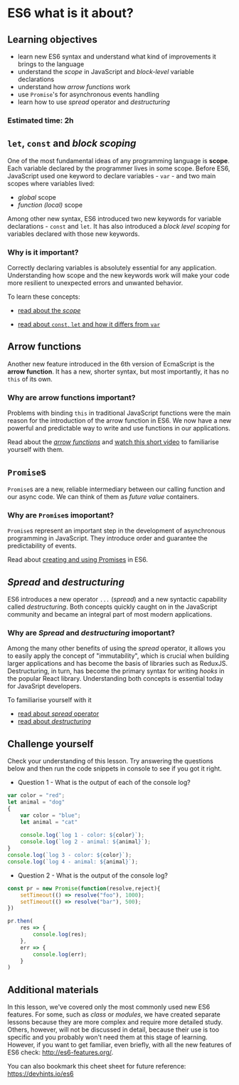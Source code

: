 # ES6 what is it about?

## Learning objectives
- learn new ES6 syntax and understand what kind of improvements it brings to the language
- understand the *scope* in JavaScript and *block-level* variable declarations
- understand how *arrow functions* work
- use `Promise`'s for asynchronous events handling
- learn how to use *spread* operator and *destructuring*

### Estimated time: 2h

## `let`, `const` and *block scoping*
One of the most fundamental ideas of any programming language is **scope**. Each variable declared by the programmer lives in some scope. Before ES6, JavaScript used one keyword to declare variables - `var` - and two main scopes where variables lived:
- *global* scope
- *function (local)* scope

Among other new syntax, ES6 introduced two new keywords for variable declarations - `const` and `let`. It has also introduced a *block level scoping* for variables declared with those new keywords.


### Why is it important?
Correctly declaring variables is absolutely essential for any application. Understanding how scope and the new keywords work will make your code more resilient to unexpected errors and unwanted behavior.

To learn these concepts:
- [read about the *scope*](https://dev.to/sandy8111112004/javascript-introduction-to-scope-function-scope-block-scope-d11)

- [read about  `const`, `let` and how it differs from `var`](https://dev.to/sandy8111112004/javascript-var-let-const-41he)

## Arrow functions
Another new feature introduced in the 6th version of EcmaScript is the **arrow function**. It has a new, shorter syntax, but most importantly, it has no `this` of its own.

### Why are arrow functions important?
Problems with binding `this` in traditional JavaScript functions were the main reason for the introduction of the arrow function in ES6. We now have a new  powerful and predictable way to write and use functions in our applications.

Read about the  [*arrow functions*](https://www.w3schools.com/js/js_arrow_function.asp)
and [watch this short video](https://youtu.be/NAN7U3MrX6o) to familiarise yourself with them.

## `Promise`s 
`Promise`s are a new, reliable intermediary between our calling function and our async code. We can think of them as *future value* containers.


### Why are `Promise`s imoportant?
`Promise`s represent an important step in the development of asynchronous programming in JavaScript. They introduce order and guarantee the predictability of events.

Read about [creating and using Promises](https://javascript.info/promise-basics) in ES6.

## *Spread* and *destructuring*
ES6 introduces a new operator `...` (*spread*) and a new syntactic capability called *destructuring*. Both concepts quickly caught on in the JavaScript community and became an integral part of most modern applications.

### Why are *Spread* and *destructuring* imoportant?
Among the many other benefits of using the *spread* operator, it allows you to easily apply the concept of "immutability", which is crucial when building larger applications and has become the basis of libraries such as ReduxJS.
Destructuring, in turn, has become the primary syntax for writing *hooks* in the popular React library. Understanding both concepts is essential today for JavaSript developers.

To familiarise yourself with it
- [read about *spread* operator](https://www.geeksforgeeks.org/javascript-spread-operator/)
- [read about *destructuring*](https://javascript.info/destructuring-assignment)





## Challenge yourself
Check your understanding of this lesson. Try answering the questions below and then run the code snippets in console to see if you got it right.


- Question 1 - What is the output of each of the console log?
```javascript
var color = "red";
let animal = "dog"
{
    var color = "blue";
    let animal = "cat"
    
    console.log(`log 1 - color: ${color}`);
    console.log(`log 2 - animal: ${animal}`);
}
console.log(`log 3 - color: ${color}`);
console.log(`log 4 - animal: ${animal}`);
```
- Question 2 - What is the output of the console log?
```javascript
const pr = new Promise(function(resolve,reject){
    setTimeout(() => resolve("foo"), 1000);
    setTimeout(() => resolve("bar"), 500);
})

pr.then(
    res => {
        console.log(res);
    },
    err => {
        console.log(err);
    }
)
```

## Additional materials
In this lesson, we've covered only the most commonly used new ES6 features. For some, such as *class* or *modules*, we have created separate lessons because they are more complex and require more detailed study. Others, however, will not be discussed in detail, because their use is too specific and you probably won't need them at this stage of learning.
However, if you want to get familiar, even briefly, with all the new features of ES6 check: http://es6-features.org/.

You can also bookmark this cheet sheet for future reference: https://devhints.io/es6
